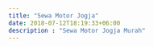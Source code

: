 ```yaml
---
title: "Sewa Motor Jogja"
date: 2018-07-12T18:19:33+06:00
description : "Sewa Motor Jogja Murah"
---
```


